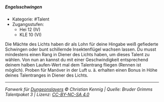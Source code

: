 <!---
Dies ist ein Fanwerk für DUNGEONSLAYERS © von Christian Kennig

Quellen:      [Bruder Grimms Talentpaket 3](https://www.f-space.de/ds4/downloads.html)
              [Talentbeschreibungen](https://www.f-space.de/ds4/tools-talentcards.html)
License:      [CC-BY-NC-SA 4.0](https://creativecommons.org/licenses/by-nc-sa/4.0/deed.de)
Richtlinien:  [Fanwerkrichtlinien](https://www.dungeonslayers.net/fanwerk-richtlinien/)
Autor:        Zauberlehrling
-->

##### Engelsschwingen

- Kategorie: #Talent
- Zugangsstufen:
  - Hei 12 (IV)
  - KLE 10 (VI)

Die Mächte des Lichts haben dir als Lohn für deine Hingabe weiß gefiederte Schwingen oder bunt schillernde Insektenflügel wachsen lassen. Du musst mindestens einen Rang in Diener des Lichts haben, um dieses Talent zu wählen. Von nun an kannst du mit einer Geschwindigkeit entsprechend deinem halben Laufen-Wert mal dem Talentrang fliegen (Rennen ist möglich). Proben für Manöver in der Luft u. ä. erhalten einen Bonus in Höhe deines Talentranges in Diener des Lichts.

---

_Fanwerk für [Dungeonslayers](https://www.dungeonslayers.net/) © Christian Kennig | Quelle: Bruder Grimms Talentpaket 3 | Lizenz: [CC-BY-NC-SA 4.0](https://creativecommons.org/licenses/by-nc-sa/4.0/deed.de)_
